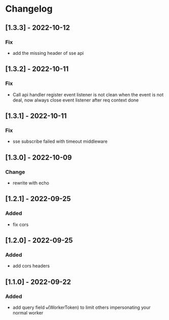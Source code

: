 # Changelog

## [1.3.3] - 2022-10-12

### Fix

- add the missing header of sse api

## [1.3.2] - 2022-10-11

### Fix

- Call api handler register event listener is not clean when the event is not deal, now always close event listener after req context done

## [1.3.1] - 2022-10-11

### Fix

- sse subscribe failed with timeout middleware

## [1.3.0] - 2022-10-09

### Change

- rewrite with echo

## [1.2.1] - 2022-09-25

### Added

- fix cors

## [1.2.0] - 2022-09-25

### Added

- add cors headers

## [1.1.0] - 2022-09-22

### Added

- add query field `w`(WorkerToken) to limit others impersonating your normal worker
